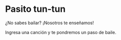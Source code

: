 Pasito tun-tun
========================================================

¿No sabes bailar? ¡Nosotros te enseñamos!

Ingresa una canción y te pondremos un paso de baile. 

